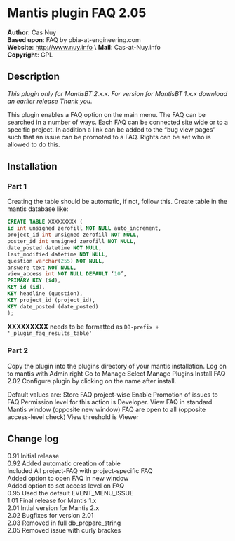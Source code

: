 # Mantis plugin FAQ 2.05

**Author**: Cas Nuy \
**Based upon**: FAQ by pbia-at-engineering.com \
**Website**: <http://www.nuy.info> \\
**Mail**:  Cas-at-Nuy.info \
**Copyright**: GPL

## Description

_This plugin only for MantisBT  2.x.x. For version for MantisBT 1.x.x download an earlier release Thank you._

This plugin enables a FAQ option on the main menu.
The FAQ can be searched in a number of ways.
Each FAQ can be connected site wide or to a specific project.
In addition a link can be added to the “bug view pages” such that an issue can be promoted to a FAQ.
Rights can be set who is allowed to do this.

## Installation

### Part 1

Creating the table should be automatic, if not, follow this.
Create table in the mantis database like:

```sql
CREATE TABLE XXXXXXXXX (
id int unsigned zerofill NOT NULL auto_increment,
project_id int unsigned zerofill NOT NULL,
poster_id int unsigned zerofill NOT NULL,
date_posted datetime NOT NULL,
last_modified datetime NOT NULL,
question varchar(255) NOT NULL,
answere text NOT NULL,
view_access int NOT NULL DEFAULT ‘10’,
PRIMARY KEY (id),
KEY id (id),
KEY headline (question),
KEY project_id (project_id),
KEY date_posted (date_posted)
);
```

**XXXXXXXXX**  needs to be formatted as ```DB-prefix + '_plugin_faq_results_table'```

### Part 2

Copy the plugin into the plugins directory of your mantis installation.
Log on to mantis with Admin right
Go to Manage
Select Manage Plugins
Install FAQ 2.02
Configure plugin by clicking on the name after install.

Default values are:
Store FAQ project-wise
Enable Promotion of issues to FAQ
Permission level for this action is Developer.
View FAQ in standard Mantis window (opposite new window)
FAQ are open to all (opposite access-level check)
View threshold  is Viewer

## Change log

0.91 Initial release<br>
0.92 Added automatic creation of table<br>
 Included All project-FAQ with project-specific FAQ<br>
 Added option to open FAQ in new window<br>
 Added option to set access level on FAQ<br>
0.95 Used the default EVENT_MENU_ISSUE<br>
1.01 Final release for Mantis 1.x<br>
2.01 Intial version for Mantis 2.x<br>
2.02 Bugfixes for version 2.01<br>
2.03 Removed in full db_prepare_string<br>
2.05 Removed issue with curly brackes<br>
